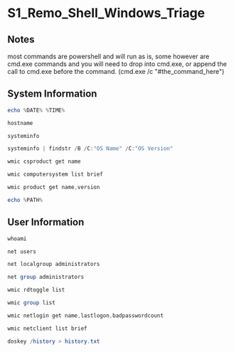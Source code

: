 # S1_Remo_Shell_Windows_Triage

## Notes

most commands are powershell and will run as is, some however are cmd.exe commands and you will need to drop into cmd.exe, or append the call to cmd.exe before the command. (cmd.exe /c "#the_command_here")

## System Information

```powershell
echo %DATE% %TIME%

hostname

systeminfo

systeminfo | findstr /B /C:"OS Name" /C:"OS Version"

wmic csproduct get name

wmic computersystem list brief

wmic product get name,version

echo %PATH%
```
## User Information
```powershell
whoami

net users

net localgroup administrators

net group administrators

wmic rdtoggle list

wmic group list

wmic netlogin get name,lastlogon,badpasswordcount

wmic netclient list brief

doskey /history > history.txt
```
